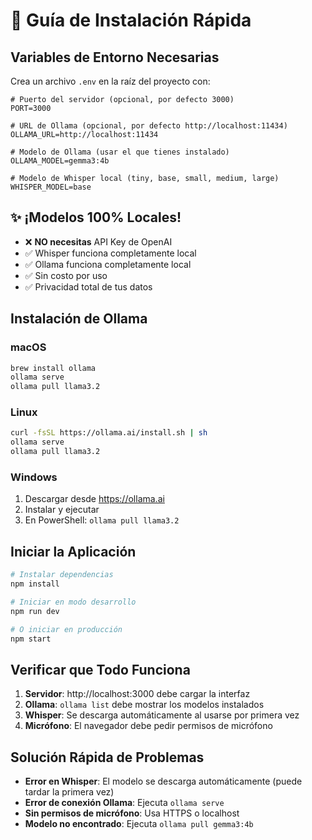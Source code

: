 # 🚀 Guía de Instalación Rápida

## Variables de Entorno Necesarias

Crea un archivo `.env` en la raíz del proyecto con:

```env
# Puerto del servidor (opcional, por defecto 3000)
PORT=3000

# URL de Ollama (opcional, por defecto http://localhost:11434)
OLLAMA_URL=http://localhost:11434

# Modelo de Ollama (usar el que tienes instalado)
OLLAMA_MODEL=gemma3:4b

# Modelo de Whisper local (tiny, base, small, medium, large)
WHISPER_MODEL=base
```

## ✨ ¡Modelos 100% Locales!
- ❌ **NO necesitas** API Key de OpenAI 
- ✅ Whisper funciona completamente local
- ✅ Ollama funciona completamente local
- ✅ Sin costo por uso
- ✅ Privacidad total de tus datos

## Instalación de Ollama

### macOS
```bash
brew install ollama
ollama serve
ollama pull llama3.2
```

### Linux
```bash
curl -fsSL https://ollama.ai/install.sh | sh
ollama serve
ollama pull llama3.2
```

### Windows
1. Descargar desde https://ollama.ai
2. Instalar y ejecutar
3. En PowerShell: `ollama pull llama3.2`

## Iniciar la Aplicación

```bash
# Instalar dependencias
npm install

# Iniciar en modo desarrollo
npm run dev

# O iniciar en producción
npm start
```

## Verificar que Todo Funciona

1. **Servidor**: http://localhost:3000 debe cargar la interfaz
2. **Ollama**: `ollama list` debe mostrar los modelos instalados
3. **Whisper**: Se descarga automáticamente al usarse por primera vez
4. **Micrófono**: El navegador debe pedir permisos de micrófono

## Solución Rápida de Problemas

- **Error en Whisper**: El modelo se descarga automáticamente (puede tardar la primera vez)
- **Error de conexión Ollama**: Ejecuta `ollama serve`
- **Sin permisos de micrófono**: Usa HTTPS o localhost
- **Modelo no encontrado**: Ejecuta `ollama pull gemma3:4b`